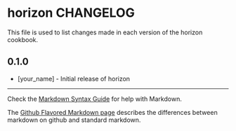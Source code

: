 horizon CHANGELOG
=================

This file is used to list changes made in each version of the horizon cookbook.

0.1.0
-----
- [your_name] - Initial release of horizon

- - -
Check the [Markdown Syntax Guide](http://daringfireball.net/projects/markdown/syntax) for help with Markdown.

The [Github Flavored Markdown page](http://github.github.com/github-flavored-markdown/) describes the differences between markdown on github and standard markdown.
